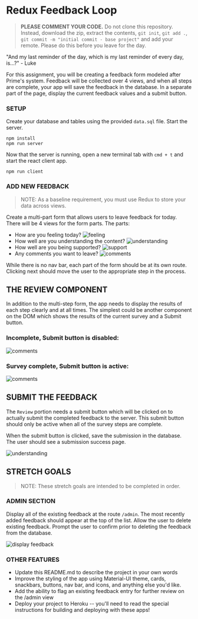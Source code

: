 # Redux Feedback Loop

> **PLEASE COMMENT YOUR CODE.** Do not clone this repository. Instead, download the zip, extract the contents, `git init`, `git add .`, `git commit -m "initial commit - base project"` and add your remote. Please do this before you leave for the day.

"And my last reminder of the day, which is my last reminder of every day, is...?" - Luke


 For this assignment, you will be creating a feedback form modeled after Prime's system. Feedback will be collected over 4 views, and when all steps are complete, your app will save the feedback in the database. In a separate part of the page, display the current feedback values and a submit button. 

### SETUP

Create your database and tables using the provided `data.sql` file. Start the server.

```
npm install
npm run server
```

Now that the server is running, open a new terminal tab with `cmd + t` and start the react client app.

```
npm run client
```

### ADD NEW FEEDBACK

> NOTE: As a baseline requirement, you must use Redux to store your data across views.

Create a multi-part form that allows users to leave feedback for today. 
There will be 4 views for the form parts.
The parts:
- How are you feeling today?
![feeling](wireframes/page-one.png)
- How well are you understanding the content?
![understanding](wireframes/page-two.png)
- How well are you being supported?
![support](wireframes/page-three.png)
- Any comments you want to leave?
![comments](wireframes/page-four.png)

While there is no nav bar, each part of the form should be at its own route. Clicking next should move the user to the appropriate step in the process.


## THE REVIEW COMPONENT

In addition to the multi-step form, the app needs to display the results of each step clearly and at all times. The simplest could be another component on the DOM which shows the results of the current survey and a Submit button.

### Incomplete, Submit button is disabled:

![comments](wireframes/review-component-inactive.png)

### Survey complete, Submit button is active:

![comments](wireframes/review-component-active.png)

## SUBMIT THE FEEDBACK

The `Review` portion needs a submit button which will be clicked on to actually submit the completed feedback to the server. This submit button should only be active when all of the survey steps are complete.

When the submit button is clicked, save the submission in the database. The user should see a submission success page.

![understanding](wireframes/page-five.png)



## STRETCH GOALS

> NOTE: These stretch goals are intended to be completed in order.

### ADMIN SECTION

Display all of the existing feedback at the route `/admin`. The most recently added feedback should appear at the top of the list. Allow the user to delete existing feedback. Prompt the user to confirm prior to deleting the feedback from the database.

![display feedback](wireframes/admin.png)

### OTHER FEATURES

- Update this README.md to describe the project in your own words
- Improve the styling of the app using Material-UI theme, cards, snackbars, buttons, nav bar, and icons, and anything else you'd like.
- Add the ability to flag an existing feedback entry for further review on the /admin view
- Deploy your project to Heroku -- you'll need to read the special instructions for building and deploying with these apps! 
